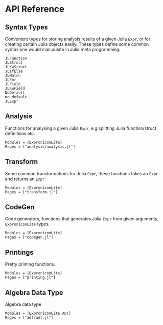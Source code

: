 # API Reference

## Syntax Types

Convenient types for storing analysis results of a given Julia `Expr`, or for creating
certain Julia objects easily. These types define some common syntax one would manipulate
in Julia meta programming.

```@docs
JLFunction
JLStruct
JLKwStruct
JLIfElse
JLMatch
JLFor
JLField
JLKwField
NoDefault
no_default
JLExpr
```

## Analysis

Functions for analysing a given Julia `Expr`, e.g splitting Julia function/struct definitions etc.

```@autodocs
Modules = [ExproniconLite]
Pages = ["analysis/analysis.jl"]
```

## Transform

Some common transformations for Julia `Expr`, these functions takes an `Expr` and returns an `Expr`.

```@autodocs
Modules = [ExproniconLite]
Pages = ["transform.jl"]
```

## CodeGen

Code generators, functions that generates Julia `Expr` from given arguments, `ExproniconLite` types. 

```@autodocs
Modules = [ExproniconLite]
Pages = ["codegen.jl"]
```

## Printings

Pretty printing functions.

```@autodocs
Modules = [ExproniconLite]
Pages = ["printing.jl"]
```

## Algebra Data Type

Algebra data type

```@autodocs
Modules = [ExproniconLite.ADT]
Pages = ["adt/adt.jl"]
```
